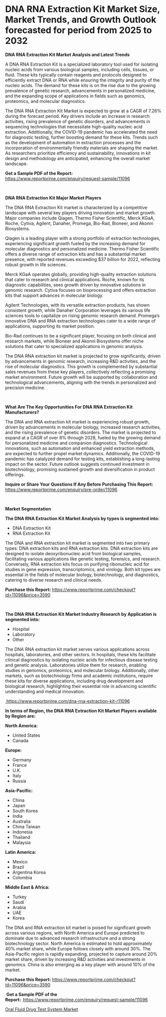 <p><h1>DNA RNA Extraction Kit Market Size, Market Trends, and Growth Outlook forecasted for period from 2025 to 2032</h1></p><p><strong>DNA RNA Extraction Kit Market Analysis and Latest Trends</strong></p>
<p><p>A DNA RNA Extraction Kit is a specialized laboratory tool used for isolating nucleic acids from various biological samples, including cells, tissues, or fluid. These kits typically contain reagents and protocols designed to efficiently extract DNA or RNA while ensuring the integrity and purity of the nucleic acids. The demand for these kits is on the rise due to the growing prevalence of genetic research, advancements in personalized medicine, and the expanding scope of applications in fields such as genomics, proteomics, and molecular diagnostics.</p><p>The DNA RNA Extraction Kit Market is expected to grow at a CAGR of 7.26% during the forecast period. Key drivers include an increase in research activities, rising prevalence of genetic disorders, and advancements in sequencing technologies that necessitate high-quality nucleic acid extraction. Additionally, the COVID-19 pandemic has accelerated the need for diagnostic testing, further boosting demand for these kits. Trends such as the development of automation in extraction processes and the incorporation of environmentally friendly materials are shaping the market. As researchers prioritize efficiency and sustainability, innovations in kit design and methodology are anticipated, enhancing the overall market landscape.</p></p>
<p><strong>Get a Sample PDF of the Report:&nbsp;</strong> <a href="https://www.reportprime.com/enquiry/request-sample/11096?utm_campaign=2770&utm_medium=2&utm_source=Github&utm_content=ia&utm_term=20032025&utm_id=dna-rna-extraction-kit">https://www.reportprime.com/enquiry/request-sample/11096</a></p>
<p>&nbsp;</p>
<p><strong>DNA RNA Extraction Kit Major Market Players</strong></p>
<p><p>The DNA RNA Extraction Kit market is characterized by a competitive landscape with several key players driving innovation and market growth. Major companies include Qiagen, Thermo Fisher Scientific, Merck KGaA, Roche, Cytiva, Agilent, Danaher, Promega, Bio-Rad, Bioneer, and Akonni Biosystems.</p><p>Qiagen is a leading player with a strong portfolio of extraction technologies, experiencing significant growth fueled by the increasing demand for molecular diagnostics and personalized medicine. Thermo Fisher Scientific offers a diverse range of extraction kits and has a substantial market presence, with reported revenues exceeding $37 billion for 2022, reflecting robust growth in life sciences.</p><p>Merck KGaA operates globally, providing high-quality extraction solutions that cater to research and clinical applications. Roche, known for its diagnostic capabilities, sees growth driven by innovative solutions in genomic research. Cytiva focuses on bioprocessing and offers extraction kits that support advances in molecular biology.</p><p>Agilent Technologies, with its versatile extraction products, has shown consistent growth, while Danaher Corporation leverages its various life sciences tools to capitalize on rising genomic research demand. Promega’s innovative DNA and RNA extraction technologies cater to a wide range of applications, supporting its market position.</p><p>Bio-Rad continues to be a significant player, focusing on both clinical and research markets, while Bioneer and Akonni Biosystems offer niche solutions that cater to specialized applications in genomic analysis.</p><p>The DNA RNA extraction kit market is projected to grow significantly, driven by advancements in genomic research, increasing R&D activities, and the rise of molecular diagnostics. This growth is complemented by substantial sales revenues from these key players, collectively reflecting a promising market environment. Future growth will be supported by collaboration and technological advancements, aligning with the trends in personalized and precision medicine.</p></p>
<p>&nbsp;</p>
<p><strong>What Are The Key Opportunities For DNA RNA Extraction Kit Manufacturers?</strong></p>
<p><p>The DNA and RNA extraction kit market is experiencing robust growth, driven by advancements in molecular biology, increased research activities, and the rising prevalence of genetic disorders. The market is projected to expand at a CAGR of over 8% through 2028, fueled by the growing demand for personalized medicine and companion diagnostics. Technological innovations, such as automation and enhanced yield extraction methods, are expected to further propel market dynamics. Additionally, the COVID-19 pandemic has catalyzed demand for testing kits, establishing a long-lasting impact on the sector. Future outlook suggests continued investment in biotechnology, promising sustained growth and diversification in product offerings.</p></p>
<p><strong>Inquire or Share Your Questions If Any Before Purchasing This Report:</strong> <a href="https://www.reportprime.com/enquiry/pre-order/11096?utm_campaign=2770&utm_medium=2&utm_source=Github&utm_content=ia&utm_term=20032025&utm_id=dna-rna-extraction-kit">https://www.reportprime.com/enquiry/pre-order/11096</a></p>
<p>&nbsp;</p>
<p><strong>Market Segmentation</strong></p>
<p><strong>The DNA RNA Extraction Kit Market Analysis by types is segmented into:</strong></p>
<p><ul><li>DNA Extraction Kit</li><li>RNA Extraction Kit</li></ul></p>
<p><p>The DNA and RNA extraction kit market is segmented into two primary types: DNA extraction kits and RNA extraction kits. DNA extraction kits are designed to isolate deoxyribonucleic acid from biological samples, facilitating various applications like genetic testing, forensics, and research. Conversely, RNA extraction kits focus on purifying ribonucleic acid for studies in gene expression, transcriptomics, and virology. Both kit types are essential in the fields of molecular biology, biotechnology, and diagnostics, catering to diverse research and clinical needs.</p></p>
<p><strong>Purchase this Report:&nbsp;</strong><a href="https://www.reportprime.com/checkout?id=11096&price=3590&utm_campaign=2770&utm_medium=2&utm_source=Github&utm_content=ia&utm_term=20032025&utm_id=dna-rna-extraction-kit">https://www.reportprime.com/checkout?id=11096&price=3590</a></p>
<p>&nbsp;</p>
<p><strong>The DNA RNA Extraction Kit Market Industry Research by Application is segmented into:</strong></p>
<p><ul><li>Hospital</li><li>Laboratory</li><li>Other</li></ul></p>
<p><p>The DNA RNA extraction kit market serves various applications across hospitals, laboratories, and other sectors. In hospitals, these kits facilitate clinical diagnostics by isolating nucleic acids for infectious disease testing and genetic analysis. Laboratories utilize them for research, enabling studies in genomics, proteomics, and molecular biology. Additionally, other markets, such as biotechnology firms and academic institutions, require these kits for diverse applications, including drug development and biological research, highlighting their essential role in advancing scientific understanding and medical innovation.</p></p>
<p><a href="https://www.reportprime.com/dna-rna-extraction-kit-r11096?utm_campaign=2770&utm_medium=2&utm_source=Github&utm_content=ia&utm_term=20032025&utm_id=dna-rna-extraction-kit">&nbsp;https://www.reportprime.com/dna-rna-extraction-kit-r11096</a></p>
<p><strong>In terms of Region, the DNA RNA Extraction Kit Market Players available by Region are:</strong></p>
<p>
    <p> <strong> North America: </strong>
        <ul>
            <li>United States</li>
            <li>Canada</li>
        </ul>
        </p> 
    <p> <strong> Europe: </strong>
        <ul>
            <li>Germany</li>
            <li>France</li>
            <li>U.K.</li>
            <li>Italy</li>
            <li>Russia</li>
        </ul>
        </p> 
    <p> <strong> Asia-Pacific: </strong>
        <ul>
            <li>China</li>
            <li>Japan</li>
            <li>South Korea</li>
            <li>India</li>
            <li>Australia</li>
            <li>China Taiwan</li>
            <li>Indonesia</li>
            <li>Thailand</li>
            <li>Malaysia</li>
        </ul>
        </p> 
    <p> <strong> Latin America: </strong>
        <ul>
            <li>Mexico</li>
            <li>Brazil</li>
            <li>Argentina Korea</li>
            <li>Colombia</li>
        </ul>
        </p> 
    <p> <strong> Middle East & Africa: </strong>
        <ul>
            <li>Turkey</li>
            <li>Saudi</li>
            <li>Arabia</li>
            <li>UAE</li>
            <li>Korea</li>
        </ul>
    </p>
    </p>
<p><p>The DNA and RNA extraction kit market is poised for significant growth across various regions, with North America and Europe predicted to dominate due to advanced research infrastructure and a strong biotechnology sector. North America is estimated to hold approximately 40% market share, while Europe follows closely with around 30%. The Asia-Pacific region is rapidly expanding, projected to capture around 20% market share, driven by increasing R&D activities and investments in genomics. China is also emerging as a key player with around 10% of the market.</p></p>
<p><strong>Purchase this Report: </strong><a href="https://www.reportprime.com/checkout?id=11096&price=3590&utm_campaign=2770&utm_medium=2&utm_source=Github&utm_content=ia&utm_term=20032025&utm_id=dna-rna-extraction-kit">https://www.reportprime.com/checkout?id=11096&price=3590</a></p>
<p>&nbsp;<strong>Get a Sample PDF of the Report:&nbsp;&nbsp;</strong><a href="https://www.reportprime.com/enquiry/request-sample/11096?utm_campaign=2770&utm_medium=2&utm_source=Github&utm_content=ia&utm_term=20032025&utm_id=dna-rna-extraction-kit">https://www.reportprime.com/enquiry/request-sample/11096</a></p>
<p><strong></strong></p>
<p><p><a href="https://github.com/tselahiara/Market-Research-Report-List-1/blob/main/oral-fluid-drug-test-system-market.md?utm_campaign=2770&utm_medium=2&utm_source=Github&utm_content=ia&utm_term=20032025&utm_id=dna-rna-extraction-kit">Oral Fluid Drug Test System Market</a></p></p>